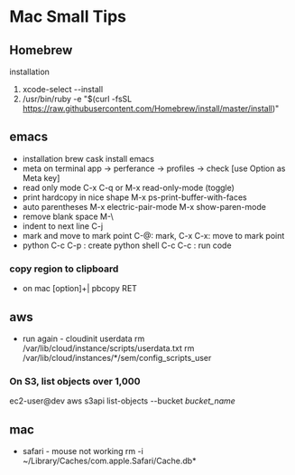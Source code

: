 # Mac Small Tips
## Homebrew
installation
1. xcode-select --install
2. /usr/bin/ruby -e "$(curl -fsSL https://raw.githubusercontent.com/Homebrew/install/master/install)"

## emacs
- installation
    brew cask install emacs
- meta
    on terminal app -> perferance -> profiles -> check [use Option as Meta key]
- read only mode
    C-x C-q
    or
    M-x read-only-mode (toggle)
- print hardcopy in nice shape
    M-x ps-print-buffer-with-faces
- auto parentheses
    M-x electric-pair-mode
    M-x show-paren-mode
- remove blank space
    M-\
- indent to next line
    C-j
- mark and move to mark point
    C-@: mark, C-x C-x: move to mark point
- python
    C-c C-p : create python shell
    C-c C-c : run code

### copy region to clipboard
- on mac
  [option]+| pbcopy RET


## aws
- run again - cloudinit userdata
    rm /var/lib/cloud/instance/scripts/userdata.txt
    rm /var/lib/cloud/instances/*/sem/config_scripts_user
### On S3, list objects over 1,000
  ec2-user@dev aws s3api list-objects --bucket *bucket_name*

## mac
- safari - mouse not working
    rm -i ~/Library/Caches/com.apple.Safari/Cache.db*
